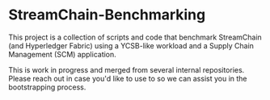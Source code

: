 # StreamChain-Benchmarking

This project is a collection of scripts and code that benchmark StreamChain (and Hyperledger Fabric) using a YCSB-like workload and a Supply Chain Management (SCM) application.

This is work in progress and merged from several internal repositories. Please reach out in case you'd like to use to so we can assist you in the bootstrapping process.
